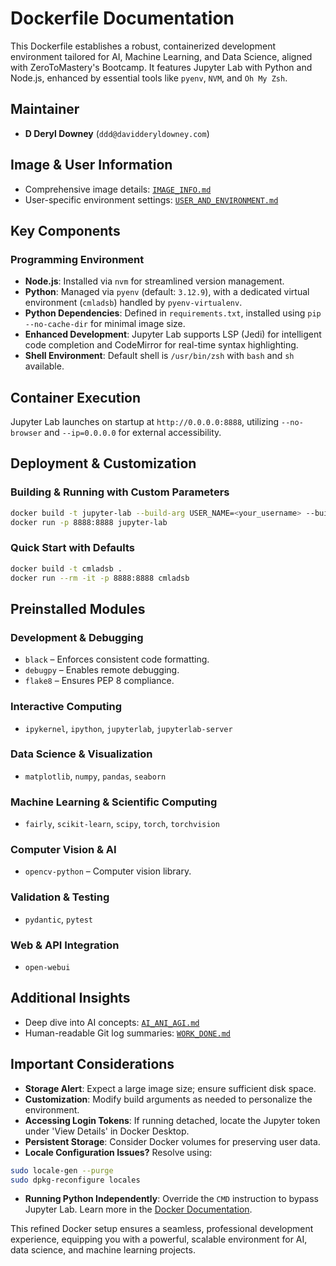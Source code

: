 # Dockerfile Documentation

This Dockerfile establishes a robust, containerized development environment tailored for AI, Machine Learning, and Data Science, aligned with ZeroToMastery's Bootcamp. It features Jupyter Lab with Python and Node.js, enhanced by essential tools like `pyenv`, `NVM`, and `Oh My Zsh`.

## Maintainer
- **D Deryl Downey** (`ddd@davidderyldowney.com`)

## Image & User Information
- Comprehensive image details: [`IMAGE_INFO.md`](IMAGE_INFO.md)
- User-specific environment settings: [`USER_AND_ENVIRONMENT.md`](USER_AND_ENVIRONMENT.md)

## Key Components
### **Programming Environment**
- **Node.js**: Installed via `nvm` for streamlined version management.
- **Python**: Managed via `pyenv` (default: `3.12.9`), with a dedicated virtual environment (`cmladsb`) handled by `pyenv-virtualenv`.
- **Python Dependencies**: Defined in `requirements.txt`, installed using `pip --no-cache-dir` for minimal image size.
- **Enhanced Development**: Jupyter Lab supports LSP (Jedi) for intelligent code completion and CodeMirror for real-time syntax highlighting.
- **Shell Environment**: Default shell is `/usr/bin/zsh` with `bash` and `sh` available.

## Container Execution
Jupyter Lab launches on startup at `http://0.0.0.0:8888`, utilizing `--no-browser` and `--ip=0.0.0.0` for external accessibility.

## Deployment & Customization
### **Building & Running with Custom Parameters**
```bash
docker build -t jupyter-lab --build-arg USER_NAME=<your_username> --build-arg UID=<your_uid> --build-arg GID=<your_gid> --build-arg LOCALE=<your_locale> --build-arg PYTHON_VERSION=<your_python_version> --build-arg VENV_NAME=<your_venv_name> .
docker run -p 8888:8888 jupyter-lab
```
### **Quick Start with Defaults**
```bash
docker build -t cmladsb .
docker run --rm -it -p 8888:8888 cmladsb
```

## Preinstalled Modules
### **Development & Debugging**
- `black` – Enforces consistent code formatting.
- `debugpy` – Enables remote debugging.
- `flake8` – Ensures PEP 8 compliance.

### **Interactive Computing**
- `ipykernel`, `ipython`, `jupyterlab`, `jupyterlab-server`

### **Data Science & Visualization**
- `matplotlib`, `numpy`, `pandas`, `seaborn`

### **Machine Learning & Scientific Computing**
- `fairly`, `scikit-learn`, `scipy`, `torch`, `torchvision`

### **Computer Vision & AI**
- `opencv-python` – Computer vision library.

### **Validation & Testing**
- `pydantic`, `pytest`

### **Web & API Integration**
- `open-webui`

## Additional Insights
- Deep dive into AI concepts: [`AI_ANI_AGI.md`](AI_ANI_AGI.md)
- Human-readable Git log summaries: [`WORK_DONE.md`](WORK_DONE.md)

## Important Considerations
- **Storage Alert**: Expect a large image size; ensure sufficient disk space.
- **Customization**: Modify build arguments as needed to personalize the environment.
- **Accessing Login Tokens**: If running detached, locate the Jupyter token under 'View Details' in Docker Desktop.
- **Persistent Storage**: Consider Docker volumes for preserving user data.
- **Locale Configuration Issues?** Resolve using:
```bash
sudo locale-gen --purge
sudo dpkg-reconfigure locales
```
- **Running Python Independently**: Override the `CMD` instruction to bypass Jupyter Lab. Learn more in the [Docker Documentation](https://docs.docker.com/get-started/docker-concepts/running-containers/overriding-container-defaults/).

This refined Docker setup ensures a seamless, professional development experience, equipping you with a powerful, scalable environment for AI, data science, and machine learning projects.


